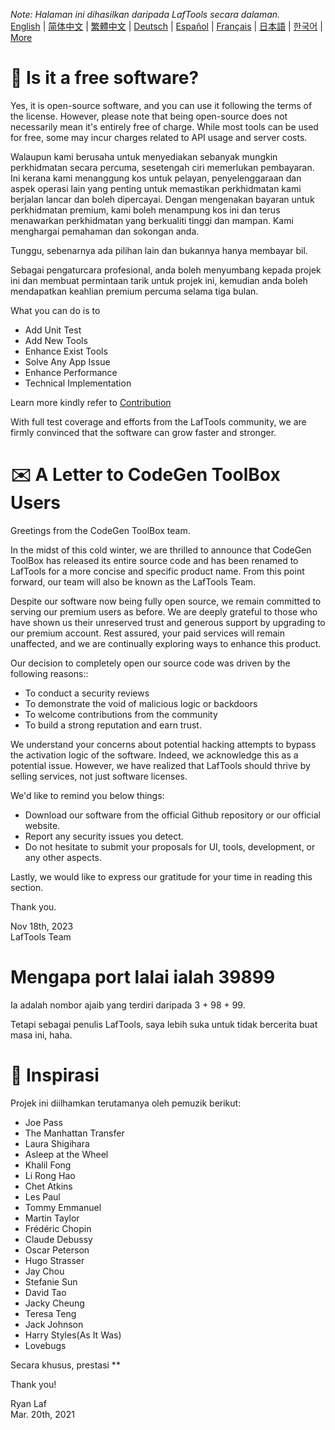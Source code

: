 <i>Note: Halaman ini dihasilkan daripada LafTools secara dalaman.</i> <br/> [English](/docs/en_US)  |  [简体中文](/docs/zh_CN)  |  [繁體中文](/docs/zh_HK)  |  [Deutsch](/docs/de)  |  [Español](/docs/es)  |  [Français](/docs/fr)  |  [日本語](/docs/ja)  |  [한국어](/docs/ko) | [More](/docs/) <br/>

# 🙋 Is it a free software?

Yes, it is open-source software, and you can use it following the terms of the license. However, please note that being open-source does not necessarily mean it's entirely free of charge. While most tools can be used for free, some may incur charges related to API usage and server costs.

Walaupun kami berusaha untuk menyediakan sebanyak mungkin perkhidmatan secara percuma, sesetengah ciri memerlukan pembayaran. Ini kerana kami menanggung kos untuk pelayan, penyelenggaraan dan aspek operasi lain yang penting untuk memastikan perkhidmatan kami berjalan lancar dan boleh dipercayai. Dengan mengenakan bayaran untuk perkhidmatan premium, kami boleh menampung kos ini dan terus menawarkan perkhidmatan yang berkualiti tinggi dan mampan. Kami menghargai pemahaman dan sokongan anda.

Tunggu, sebenarnya ada pilihan lain dan bukannya hanya membayar bil.

Sebagai pengaturcara profesional, anda boleh menyumbang kepada projek ini dan membuat permintaan tarik untuk projek ini, kemudian anda boleh mendapatkan keahlian premium percuma selama tiga bulan.

What you can do is to

- Add Unit Test
- Add New Tools
- Enhance Exist Tools
- Solve Any App Issue
- Enhance Performance
- Technical Implementation

Learn more kindly refer to [Contribution](CONTRIBUTION.md)

With full test coverage and efforts from the LafTools community, we are firmly convinced that the software can grow faster and stronger.

# ✉️ A Letter to CodeGen ToolBox Users

Greetings from the CodeGen ToolBox team.

In the midst of this cold winter, we are thrilled to announce that CodeGen ToolBox has released its entire source code and has been renamed to LafTools for a more concise and specific product name. From this point forward, our team will also be known as the LafTools Team.

Despite our software now being fully open source, we remain committed to serving our premium users as before. We are deeply grateful to those who have shown us their unreserved trust and generous support by upgrading to our premium account. Rest assured, your paid services will remain unaffected, and we are continually exploring ways to enhance this product.

Our decision to completely open our source code was driven by the following reasons::

- To conduct a security reviews
- To demonstrate the void of malicious logic or backdoors
- To welcome contributions from the community
- To build a strong reputation and earn trust.

We understand your concerns about potential hacking attempts to bypass the activation logic of the software. Indeed, we acknowledge this as a potential issue. However, we have realized that LafTools should thrive by selling services, not just software licenses.

We'd like to remind you below things:

- Download our software from the official Github repository or our official website.
- Report any security issues you detect.
- Do not hesitate to submit your proposals for UI, tools, development, or any other aspects.

Lastly, we would like to express our gratitude for your time in reading this section.

Thank you.

Nov 18th, 2023  
LafTools Team

# Mengapa port lalai ialah 39899

Ia adalah nombor ajaib yang terdiri daripada 3 + 98 + 99.

Tetapi sebagai penulis LafTools, saya lebih suka untuk tidak bercerita buat masa ini, haha.

# 🎷 Inspirasi

Projek ini diilhamkan terutamanya oleh pemuzik berikut:

- Joe Pass
- The Manhattan Transfer
- Laura Shigihara
- Asleep at the Wheel
- Khalil Fong
- Li Rong Hao
- Chet Atkins
- Les Paul
- Tommy Emmanuel
- Martin Taylor
- Frédéric Chopin
- Claude Debussy
- Oscar Peterson
- Hugo Strasser
- Jay Chou
- Stefanie Sun
- David Tao
- Jacky Cheung
- Teresa Teng
- Jack Johnson
- Harry Styles(As It Was)
- Lovebugs

Secara khusus, prestasi **

Thank you!

Ryan Laf  
Mar. 20th, 2021
